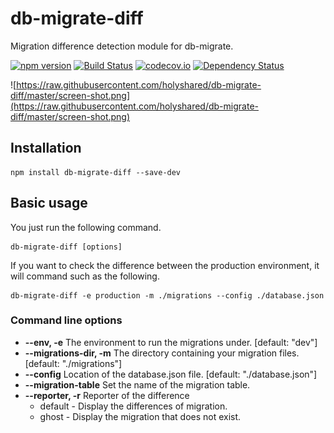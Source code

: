 db-migrate-diff
======================================

Migration difference detection module for db-migrate.

[![npm version](https://badge.fury.io/js/db-migrate-diff.svg)](http://badge.fury.io/js/db-migrate-diff)
[![Build Status](https://travis-ci.org/holyshared/db-migrate-diff.svg?branch=master)](https://travis-ci.org/holyshared/db-migrate-diff)
[![codecov.io](http://codecov.io/github/holyshared/db-migrate-diff/coverage.svg?branch=master)](http://codecov.io/github/holyshared/db-migrate-diff?branch=master)
[![Dependency Status](https://www.versioneye.com/user/projects/5618dbc2a193340f280002c0/badge.svg?style=flat)](https://www.versioneye.com/user/projects/5618dbc2a193340f280002c0)

![https://raw.githubusercontent.com/holyshared/db-migrate-diff/master/screen-shot.png](https://raw.githubusercontent.com/holyshared/db-migrate-diff/master/screen-shot.png)


Installation
--------------------------------------

	npm install db-migrate-diff --save-dev

Basic usage
--------------------------------------

You just run the following command.

	db-migrate-diff [options]

If you want to check the difference between the production environment, it will command such as the following.

	db-migrate-diff -e production -m ./migrations --config ./database.json

### Command line options
* **--env, -e** The environment to run the migrations under. [default: "dev"]
* **--migrations-dir, -m** The directory containing your migration files.  [default: "./migrations"]
* **--config** Location of the database.json file.             [default: "./database.json"]
* **--migration-table** Set the name of the migration table.
* **--reporter, -r** Reporter of the difference
	* default - Display the differences of migration.
	* ghost - Display the migration that does not exist.
